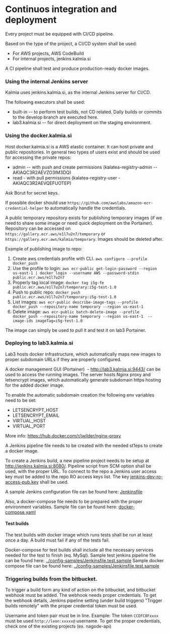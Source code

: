 # Continuos integration and deployment 

Every project must be equipped with CI/CD pipeline.

Based on the type of the project, a CI/CD system shall be used:
* For AWS projects, AWS CodeBuild
* For internal projects, jenkins.kalmia.si

A CI pipeline shall test and produce production-ready docker images. 


### Using the internal Jenkins server
Kalmia uses jenkins.kalmia.si, as the internal Jenkins server for CI/CD. 

The following executors shall be used:
- built-in -- to perform test builds, not CD related. Daily builds or commits to the develop branch are executed here. 
- lab3.kalmia.si -- for direct deployment on the staging environment. 


### Using the docker.kalmia.si
Host docker.kalmia.si is a AWS elastic container. It can host private and public repositories. In general two types of users exist and should be used for accessing the private repos: 
 - admin -- with push and create permissions (kalatea-registry-admin -- AKIAQC3R2AEVZO3IM3DQ)
 - read - with pull permissions (kalatea-registry-user - AKIAQC3R2AEVQEFUOTEP)

Ask Borut for secret keys.

If possible docker should use `https://github.com/awslabs/amazon-ecr-credential-helper` to automatically handle the credentials. 

A public temporary repository exists for publishing temporary images (if we need to share some image or need quick deployment on the Portainer).
Repository can be accessed on `https://gallery.ecr.aws/e1l7u2n7/temporary` or `https://gallery.ecr.aws/kalmia/temporary`. 
Images should be deleted after. 

Example of publishing image to repo:
1. Create aws credentials profile with CLI. `aws configure --profile docker_push`
2. Use the profile to login: `aws ecr-public get-login-password --region us-east-1 | docker login --username AWS --password-stdin public.ecr.aws/e1l7u2n7`
3. Properly tag local image: `docker tag i5g-fe public.ecr.aws/e1l7u2n7/temporary:i5g-test-1.0`
4. Push to public repo: `docker push public.ecr.aws/e1l7u2n7/temporary:i5g-test-1.0`
5. List images: `aws ecr-public describe-image-tags --profile docker_push --repository-name temporary --region us-east-1`
6. Delete image: `aws ecr-public batch-delete-image --profile docker_push --repository-name temporary --region us-east-1  --image-ids imageTag=i5g-test-1.0`
 

The image can simply be used to pull it and test it on lab3 Portainer.  


### Deploying to lab3.kalmia.si
Lab3 hosts docker infrastructure, which automatically maps new images to proper subdomain URLs if they are properly configured.

A docker management GUI (Portainer)  - http://lab3.kalmia.si:9443/ can be used to access the running images. The server hosts Nginx proxy and letsencrypt images, which automatically generate subdomain https hosting for the added docker image.

To enable the automatic subdomain creation the following env variables need to be set:
- LETSENCRYPT_HOST
- LETSENCRYPT_EMAIL
- VIRTUAL_HOST
- VIRTUAL_PORT

More info: https://hub.docker.com/r/jwilder/nginx-proxy

A Jenkins pipeline file needs to be created with the needed st1eps to create a docker image.

To create a Jenkins build, a new pipeline project needs to be setup at http://jenkins.kalmia.si:8080/.
Pipeline script from SCM option shall be used, with the proper URL. To connect to the repo a Jenkins user access key must be added to the repo RO access keys list. The key [jenkins-dev-ro-access-pub.key](jenkins-dev-ro-access-pub.key) shall be used. 

A sample Jenkins configuration file can be found here: [Jenkinsfile](./../config-samples/Jenkinsfile)

Also, a docker-compose file needs to be prepared with the proper environment variables. Sample file can be found here: [docker-compose.yaml](./../config-samples/docker-compose.yml)


#### Test builds 
The test builds with docker image which runs tests shall be run at least once a day. A build must fail if any of the tests fail. 

Docker-compose for test builds shall include all the necessary services needed for the test to finish (eq. MySql).
Sample test jenkins pipeline file can be found here: [../config-samples/Jenkinsfile.test.sample](../config-samples/Jenkinsfile.test.sample)
Sample docker compose file can be found here: [../config-samples/Jenkinsfile.test.sample](./../config-samples/docker-compose.test.yaml)


### Triggering builds from the bitbucket. 

To trigger a build form any kind of action on the bitbucket, and bitbucket webhook must be added. The webhook needs proper credentials.
To get the webhook details, Jenkins pipeline setting (under build triggers) "Trigger builds remotely" with the proper credential token must be used.

Username and token pair must be in line. Example: The token `CCDFC8Fxxxx` must be used `http://leon:xxxxx@` username. To get the proper credentials, check one of the existing projects (ex. nagode-api)
